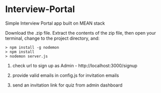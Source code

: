# Interview-Portal

Simple Interview Portal app built on MEAN stack

Download the .zip file. Extract the contents of the zip file, then open your terminal, change to the project directory, and:

    > npm install -g nodemon
    > npm install
    > nodemon server.js


1. check url to sign up as Admin - http://localhost:3000/signup

2. provide valid emails in config.js for invitation emails

3. send an invitation link for quiz from admin dashboard 